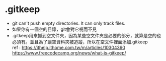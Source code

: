 # .gitkeep  
+ git can't push empty directories. It can only track files.  
+ 如果你有一個空的目錄，git會對它視而不見  
+ .gitkeep用來抓到空文件夾，因為某些空文件夾是必要的部分，就算是空的也必須有。並且為了讓空資料夾被追蹤，所以在空文件裡面添加.gitkeep  
ref : https://ithelp.ithome.com.tw/m/articles/10304390 https://www.freecodecamp.org/news/what-is-gitkeep/  